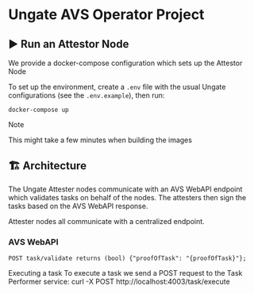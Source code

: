 # Ungate AVS Operator Project 

## ▶️ Run an Attestor Node
We provide a  docker-compose configuration which sets up the Attestor Node

To set up the environment, create a `.env` file with the usual Ungate
configurations (see the `.env.example`), then run:

```console
docker-compose up
```

> [!NOTE]
> This might take a few minutes when building the images


## 🏗️ Architecture
The Ungate Attester nodes communicate with an AVS WebAPI endpoint which
validates tasks on behalf of the nodes. The attesters then sign the tasks based
on the AVS WebAPI response.

Attester nodes all communicate with a centralized endpoint.

### AVS WebAPI
```
POST task/validate returns (bool) {"proofOfTask": "{proofOfTask}"};
```
Executing a task
To execute a task we send a POST request to the Task Performer service:
curl -X POST http://localhost:4003/task/execute
